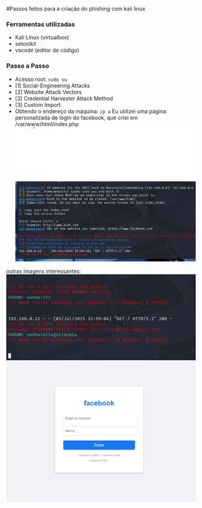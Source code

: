 #Passos feitos para a criação do phishing com kali linux

### Ferramentas utilizadas

- Kali Linux (virtualbox)
- setoolkit
- vscode (editor de código)

### Passo a Passo

- Acesso root: ``` sudo su ```
- [1] Social-Engineering Attacks
- [2] Website Attack Vectors
- [3] Credential Harvester Attack Method
- [3] Custom Import
- Obtendo o endereço da máquina: ``` ip a ```
  Eu utilizei uma página personalizada de login do facebook, que criei em /var/www/html/index.php
  <img src="criando_pagina.png">

outras imagens interessantes:
<br>
  <img src="output_informacoes.png">
  <img src="pagina_final.png">



